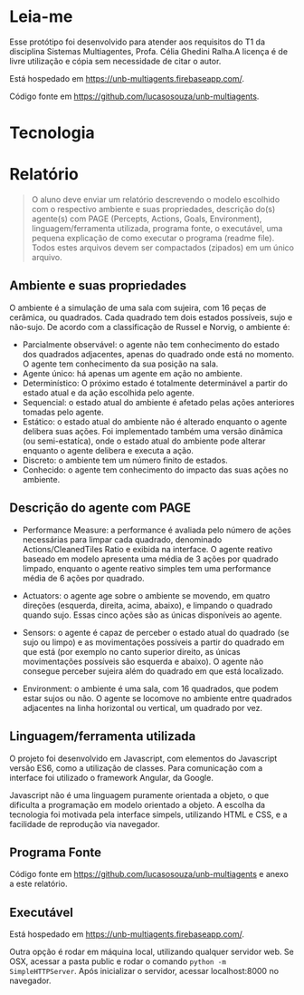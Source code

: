 # Leia-me

Esse protótipo foi desenvolvido para atender aos requisitos do T1 da disciplina Sistemas Multiagentes,  Profa. Célia Ghedini Ralha.A licença é de livre utilização e cópia sem necessidade de citar o autor. 

Está hospedado em https://unb-multiagents.firebaseapp.com/. 

Código fonte em https://github.com/lucasosouza/unb-multiagents.

# Tecnologia


# Relatório

> O aluno deve enviar um relatório descrevendo o modelo escolhido com o respectivo ambiente e
suas propriedades, descrição do(s) agente(s) com PAGE (Percepts, Actions, Goals, Environment),
linguagem/ferramenta utilizada, programa fonte, o executável, uma pequena explicação de como
executar o programa (readme file). Todos estes arquivos devem ser compactados (zipados) em um
único arquivo.

## Ambiente e suas propriedades

O ambiente é a simulação de uma sala com sujeira, com 16 peças de cerâmica, ou quadrados. Cada quadrado tem dois estados possíveis, sujo e não-sujo. De acordo com a classificação de Russel e Norvig, o ambiente é:

- Parcialmente observável: o agente não tem conhecimento do estado dos quadrados adjacentes, apenas do quadrado onde está no momento. O agente tem conhecimento da sua posição na sala. 
- Agente único: há apenas um agente em ação no ambiente.
- Determinístico: O próximo estado é totalmente determinável a partir do estado atual e da ação escolhida pelo agente.
- Sequencial: o estado atual do ambiente é afetado pelas ações anteriores tomadas pelo agente.
- Estático: o estado atual do ambiente não é alterado enquanto o agente delibera suas ações. Foi implementado também uma versão dinâmica (ou semi-estatíca), onde o estado atual do ambiente pode alterar enquanto o agente delibera e executa a ação. 
- Discreto: o ambiente tem um número finito de estados.
- Conhecido: o agente tem conhecimento do impacto das suas ações no ambiente.

## Descrição do agente com PAGE

- Performance Measure: a performance é avaliada pelo número de ações necessárias para limpar cada quadrado, denominado Actions/CleanedTiles Ratio e exibida na interface. O agente reativo baseado em modelo apresenta uma média de 3 ações por quadrado limpado, enquanto o agente reativo simples tem uma performance média de 6 ações por quadrado.

- Actuators: o agente age sobre o ambiente se movendo, em quatro direções (esquerda, direita, acima, abaixo), e limpando o quadrado quando sujo. Essas cinco ações são as únicas disponíveis ao agente.

- Sensors: o agente é capaz de perceber o estado atual do quadrado (se sujo ou limpo) e as movimentações possíveis a partir do quadrado em que está (por exemplo no canto superior direito, as únicas movimentações possíveis são esquerda e abaixo). O agente não consegue perceber sujeira além do quadrado em que está localizado. 

- Environment: o ambiente é uma sala, com 16 quadrados, que podem estar sujos ou não. O agente se locomove no ambiente entre quadrados adjacentes na linha horizontal ou vertical, um quadrado por vez. 

## Linguagem/ferramenta utilizada

O projeto foi desenvolvido em Javascript, com elementos do Javascript versão ES6, como a utilização de classes. Para comunicação com a interface foi utilizado o framework Angular, da Google. 

Javascript não é uma linguagem puramente orientada a objeto, o que dificulta a programação em modelo orientado a objeto. A escolha da tecnologia foi motivada pela interface simpels, utilizando HTML e CSS, e a facilidade de reprodução via navegador.

## Programa Fonte

Código fonte em https://github.com/lucasosouza/unb-multiagents e anexo a este relatório.

## Executável

Está hospedado em https://unb-multiagents.firebaseapp.com/. 

Outra opção é rodar em máquina local, utilizando qualquer servidor web. Se OSX, acessar a pasta public e rodar o comando `python -m SimpleHTTPServer`. Após inicializar o servidor, acessar localhost:8000 no navegador.
